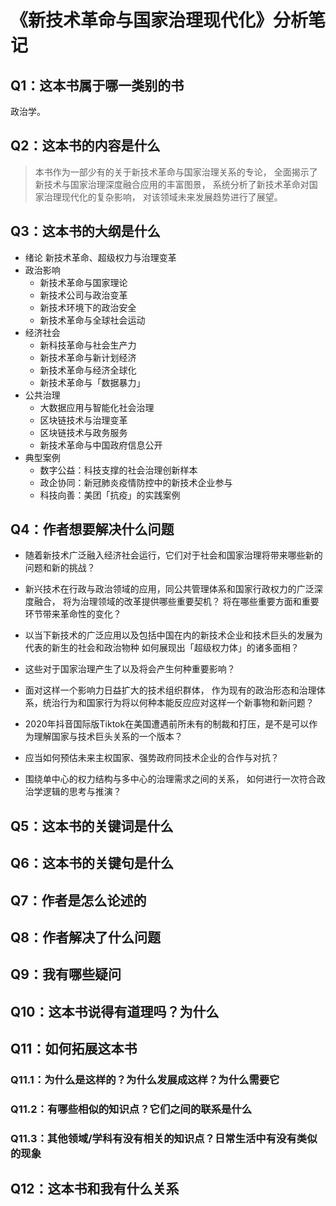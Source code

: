 # 《新技术革命与国家治理现代化》分析笔记

## Q1：这本书属于哪一类别的书

政治学。

## Q2：这本书的内容是什么

> 本书作为一部少有的关于新技术革命与国家治理关系的专论，
> 全面揭示了新技术与国家治理深度融合应用的丰富图景，
> 系统分析了新技术革命对国家治理现代化的复杂影响，
> 对该领域未来发展趋势进行了展望。

## Q3：这本书的大纲是什么

- 绪论 新技术革命、超级权力与治理变革
- 政治影响
  - 新技术革命与国家理论
  - 新技术公司与政治变革
  - 新技术环境下的政治安全
  - 新技术革命与全球社会运动
- 经济社会
  - 新科技革命与社会生产力
  - 新技术革命与新计划经济
  - 新技术革命与经济全球化
  - 新技术革命与「数据暴力」
- 公共治理
  - 大数据应用与智能化社会治理
  - 区块链技术与治理变革
  - 区块链技术与政务服务
  - 新技术革命与中国政府信息公开
- 典型案例
  - 数字公益：科技支撑的社会治理创新样本
  - 政企协同：新冠肺炎疫情防控中的新技术企业参与
  - 科技向善：美团「抗疫」的实践案例

## Q4：作者想要解决什么问题

- 随着新技术广泛融入经济社会运行，它们对于社会和国家治理将带来哪些新的问题和新的挑战？
- 新兴技术在行政与政治领域的应用，同公共管理体系和国家行政权力的广泛深度融合，
  将为治理领域的改革提供哪些重要契机？
  将在哪些重要方面和重要环节带来革命性的变化？

- 以当下新技术的广泛应用以及包括中国在内的新技术企业和技术巨头的发展为代表的新生的社会和政治物种
  如何展现出「超级权力体」的诸多面相？
- 这些对于国家治理产生了以及将会产生何种重要影响？
- 面对这样一个影响力日益扩大的技术组织群体，
  作为现有的政治形态和治理体系，统治行为和国家行为将以何种本能反应应对这样一个新事物和新问题？
- 2020年抖音国际版Tiktok在美国遭遇前所未有的制裁和打压，是不是可以作为理解国家与技术巨头关系的一个版本？
- 应当如何预估未来主权国家、强势政府同技术企业的合作与对抗？
- 围绕单中心的权力结构与多中心的治理需求之间的关系，
  如何进行一次符合政治学逻辑的思考与推演？

## Q5：这本书的关键词是什么

## Q6：这本书的关键句是什么

## Q7：作者是怎么论述的

## Q8：作者解决了什么问题

## Q9：我有哪些疑问

## Q10：这本书说得有道理吗？为什么

## Q11：如何拓展这本书

### Q11.1：为什么是这样的？为什么发展成这样？为什么需要它

### Q11.2：有哪些相似的知识点？它们之间的联系是什么

### Q11.3：其他领域/学科有没有相关的知识点？日常生活中有没有类似的现象

## Q12：这本书和我有什么关系
